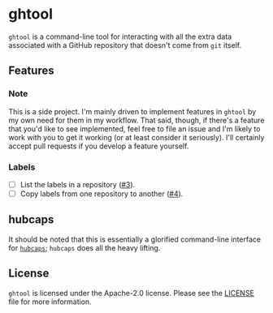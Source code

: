 # ghtool

`ghtool` is a command-line tool for interacting with all the extra
data associated with a GitHub repository that doesn't come from `git`
itself.

## Features

### Note

This is a side project. I'm mainly driven to implement features in
`ghtool` by my own need for them in my workflow. That said, though, if
there's a feature that you'd like to see implemented, feel free to
file an issue and I'm likely to work with you to get it working (or at
least consider it seriously). I'll certainly accept pull requests if
you develop a feature yourself.

### Labels

- [ ] List the labels in a repository ([#3](https://github.com/sorenmortensen/ghtool/issues/3)).
- [ ] Copy labels from one repository to another ([#4](https://github.com/sorenmortensen/ghtool/issues/4)).

## hubcaps

It should be noted that this is essentially a glorified command-line
interface for [`hubcaps`](https://github.com/softprops/hubcaps);
`hubcaps` does all the heavy lifting.

## License

`ghtool` is licensed under the Apache-2.0 license. Please see the
[LICENSE](LICENSE) file for more information.
